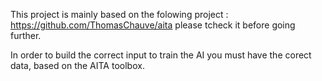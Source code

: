 This project is mainly based on the folowing project : https://github.com/ThomasChauve/aita please tcheck it before going further.

In order to build the correct input to train the AI you must have the corect data, based on the AITA toolbox.
